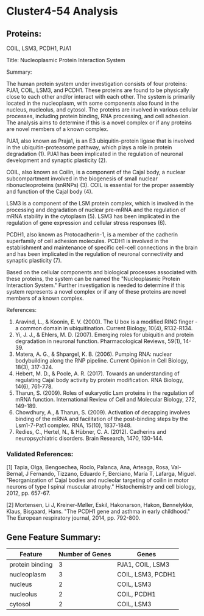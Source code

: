 # Cluster4-54 Analysis

## Proteins: 

COIL, LSM3, PCDH1, PJA1

Title: Nucleoplasmic Protein Interaction System

Summary:

The human protein system under investigation consists of four proteins: PJA1, COIL, LSM3, and PCDH1. These proteins are found to be physically close to each other and/or interact with each other. The system is primarily located in the nucleoplasm, with some components also found in the nucleus, nucleolus, and cytosol. The proteins are involved in various cellular processes, including protein binding, RNA processing, and cell adhesion. The analysis aims to determine if this is a novel complex or if any proteins are novel members of a known complex.

PJA1, also known as Praja1, is an E3 ubiquitin-protein ligase that is involved in the ubiquitin-proteasome pathway, which plays a role in protein degradation (1). PJA1 has been implicated in the regulation of neuronal development and synaptic plasticity (2).

COIL, also known as Coilin, is a component of the Cajal body, a nuclear subcompartment involved in the biogenesis of small nuclear ribonucleoproteins (snRNPs) (3). COIL is essential for the proper assembly and function of the Cajal body (4).

LSM3 is a component of the LSM protein complex, which is involved in the processing and degradation of nuclear pre-mRNA and the regulation of mRNA stability in the cytoplasm (5). LSM3 has been implicated in the regulation of gene expression and cellular stress responses (6).

PCDH1, also known as Protocadherin-1, is a member of the cadherin superfamily of cell adhesion molecules. PCDH1 is involved in the establishment and maintenance of specific cell-cell connections in the brain and has been implicated in the regulation of neuronal connectivity and synaptic plasticity (7).

Based on the cellular components and biological processes associated with these proteins, the system can be named the "Nucleoplasmic Protein Interaction System." Further investigation is needed to determine if this system represents a novel complex or if any of these proteins are novel members of a known complex.

References:

1. Aravind, L., & Koonin, E. V. (2000). The U box is a modified RING finger - a common domain in ubiquitination. Current Biology, 10(4), R132-R134.
2. Yi, J. J., & Ehlers, M. D. (2007). Emerging roles for ubiquitin and protein degradation in neuronal function. Pharmacological Reviews, 59(1), 14-39.
3. Matera, A. G., & Shpargel, K. B. (2006). Pumping RNA: nuclear bodybuilding along the RNP pipeline. Current Opinion in Cell Biology, 18(3), 317-324.
4. Hebert, M. D., & Poole, A. R. (2017). Towards an understanding of regulating Cajal body activity by protein modification. RNA Biology, 14(6), 761-778.
5. Tharun, S. (2009). Roles of eukaryotic Lsm proteins in the regulation of mRNA function. International Review of Cell and Molecular Biology, 272, 149-189.
6. Chowdhury, A., & Tharun, S. (2009). Activation of decapping involves binding of the mRNA and facilitation of the post-binding steps by the Lsm1-7-Pat1 complex. RNA, 15(10), 1837-1848.
7. Redies, C., Hertel, N., & Hübner, C. A. (2012). Cadherins and neuropsychiatric disorders. Brain Research, 1470, 130-144.

### Validated References: 

[1] Tapia, Olga, Bengoechea, Rocío, Palanca, Ana, Arteaga, Rosa, Val-Bernal, J Fernando, Tizzano, Eduardo F, Berciano, María T, Lafarga, Miguel. "Reorganization of Cajal bodies and nucleolar targeting of coilin in motor neurons of type I spinal muscular atrophy." Histochemistry and cell biology, 2012, pp. 657-67.

[2] Mortensen, Li J, Kreiner-Møller, Eskil, Hakonarson, Hakon, Bønnelykke, Klaus, Bisgaard, Hans. "The PCDH1 gene and asthma in early childhood." The European respiratory journal, 2014, pp. 792-800.



## Gene Feature Summary: 

| Feature | Number of Genes | Genes |
| --- | --- | --- |
| protein binding | 3 | PJA1, COIL, LSM3 |
| nucleoplasm | 3 | COIL, LSM3, PCDH1 |
| nucleus | 2 | COIL, LSM3 |
| nucleolus | 2 | COIL, PCDH1 |
| cytosol | 2 | COIL, LSM3 |

